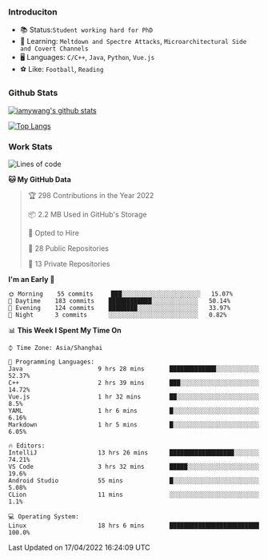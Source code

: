 ### Introduciton

- 📚 Status:`Student working hard for PhD`
- 🔎 Learning: `Meltdown and Spectre Attacks`, `Microarchitectural Side and Covert Channels`
- 🖥️ Languages: `C/C++`, `Java`, `Python`, `Vue.js`
- ⚽ Like: `Football`, `Reading`

### Github Stats

[![iamywang's github stats](https://github-readme-stats.vercel.app/api?username=iamywang&count_private=true&show_icons=true)]()

[![Top Langs](https://github-readme-stats.vercel.app/api/top-langs/?username=iamywang&layout=compact)]()

### Work Stats

<!--START_SECTION:waka-->
![Lines of code](https://img.shields.io/badge/From%20Hello%20World%20I%27ve%20Written-523%20Thousand%20lines%20of%20code-blue)

**🐱 My GitHub Data** 

> 🏆 298 Contributions in the Year 2022
 > 
> 📦 2.2 MB Used in GitHub's Storage 
 > 
> 💼 Opted to Hire
 > 
> 📜 28 Public Repositories 
 > 
> 🔑 13 Private Repositories  
 > 
**I'm an Early 🐤** 

```text
🌞 Morning    55 commits     ███░░░░░░░░░░░░░░░░░░░░░░   15.07% 
🌆 Daytime    183 commits    ████████████░░░░░░░░░░░░░   50.14% 
🌃 Evening    124 commits    ████████░░░░░░░░░░░░░░░░░   33.97% 
🌙 Night      3 commits      ░░░░░░░░░░░░░░░░░░░░░░░░░   0.82%

```


📊 **This Week I Spent My Time On** 

```text
⌚︎ Time Zone: Asia/Shanghai

💬 Programming Languages: 
Java                     9 hrs 28 mins       █████████████░░░░░░░░░░░░   52.37% 
C++                      2 hrs 39 mins       ███░░░░░░░░░░░░░░░░░░░░░░   14.72% 
Vue.js                   1 hr 32 mins        ██░░░░░░░░░░░░░░░░░░░░░░░   8.5% 
YAML                     1 hr 6 mins         █░░░░░░░░░░░░░░░░░░░░░░░░   6.16% 
Markdown                 1 hr 5 mins         █░░░░░░░░░░░░░░░░░░░░░░░░   6.05%

🔥 Editors: 
IntelliJ                 13 hrs 26 mins      ██████████████████░░░░░░░   74.21% 
VS Code                  3 hrs 32 mins       █████░░░░░░░░░░░░░░░░░░░░   19.6% 
Android Studio           55 mins             █░░░░░░░░░░░░░░░░░░░░░░░░   5.08% 
CLion                    11 mins             ░░░░░░░░░░░░░░░░░░░░░░░░░   1.1%

💻 Operating System: 
Linux                    18 hrs 6 mins       █████████████████████████   100.0%

```


 Last Updated on 17/04/2022 16:24:09 UTC
<!--END_SECTION:waka-->
